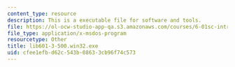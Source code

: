 ```yaml
---
content_type: resource
description: This is a executable file for software and tools.
file: https://ol-ocw-studio-app-qa.s3.amazonaws.com/courses/6-01sc-introduction-to-electrical-engineering-and-computer-science-i-spring-2011/cfee1efbd62c543b08633cb96f74c573_lib601-3-500.win32.exe
file_type: application/x-msdos-program
resourcetype: Other
title: lib601-3-500.win32.exe
uid: cfee1efb-d62c-543b-0863-3cb96f74c573
---
```

